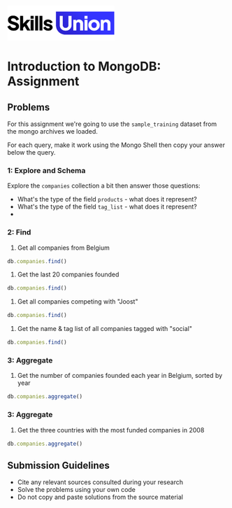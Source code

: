 [<img src="assets/images/su-logo.png" alt="Skills Union Logo" height="80px" />](https://www.skillsunion.com/)

# Introduction to MongoDB: Assignment

## Problems

For this assignment we're going to use the `sample_training` dataset from the mongo archives we loaded.

For each query, make it work using the Mongo Shell then copy your answer below the query.

### 1: Explore and Schema

Explore the `companies` collection a bit then answer those questions:

- What's the type of the field `products` - what does it represent?
- What's the type of the field `tag_list` - what does it represent?
- 

### 2: Find

1. Get all companies from Belgium

```JavaScript
db.companies.find()
```

1. Get the last 20 companies founded

```JavaScript
db.companies.find()
```

1. Get all companies competing with "Joost"

```JavaScript
db.companies.find()
```

1. Get the name & tag list of all companies tagged with "social"

```JavaScript
db.companies.find()
```

### 3: Aggregate

1. Get the number of companies founded each year in Belgium, sorted by year

```JavaScript
db.companies.aggregate()
```

### 3: Aggregate

1. Get the three countries with the most funded companies in 2008

```JavaScript
db.companies.aggregate()
```

## Submission Guidelines

- Cite any relevant sources consulted during your research
- Solve the problems using your own code
- Do not copy and paste solutions from the source material